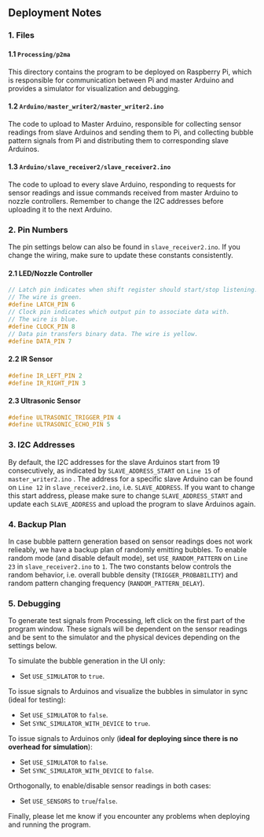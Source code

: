 ## Deployment Notes

### 1. Files

#### 1.1 `Processing/p2ma`

This directory contains the program to be deployed on Raspberry Pi, which is
responsible for communication between Pi and master Arduino and provides a
simulator for visualization and debugging.

#### 1.2 `Arduino/master_writer2/master_writer2.ino`

The code to upload to Master Arduino, responsible for collecting sensor
readings from slave Arduinos and sending them to Pi, and collecting bubble
pattern signals from Pi and distributing them to corresponding slave Arduinos.

#### 1.3 `Arduino/slave_receiver2/slave_receiver2.ino`

The code to upload to every slave Arduino, responding to requests for sensor
readings and issue commands received from master Arduino to nozzle controllers.
Remember to change the I2C addresses before uploading it to the next Arduino.

### 2. Pin Numbers

The pin settings below can also be found in `slave_receiver2.ino`. If you
change the wiring, make sure to update these constants consistently.

#### 2.1 LED/Nozzle Controller
```c
// Latch pin indicates when shift register should start/stop listening.
// The wire is green.
#define LATCH_PIN 6
// Clock pin indicates which output pin to associate data with.
// The wire is blue.
#define CLOCK_PIN 8
// Data pin transfers binary data. The wire is yellow.
#define DATA_PIN 7
```

#### 2.2 IR Sensor
```c
#define IR_LEFT_PIN 2
#define IR_RIGHT_PIN 3
```

#### 2.3 Ultrasonic Sensor
```c
#define ULTRASONIC_TRIGGER_PIN 4
#define ULTRASONIC_ECHO_PIN 5
```

### 3. I2C Addresses

By default, the I2C addresses for the slave Arduinos start from 19
consecutively, as indicated by `SLAVE_ADDRESS_START` on `Line 15` of
`master_writer2.ino` . The address for a specific slave Arduino can be found
on `Line 12` in `slave_receiver2.ino`, i.e. `SLAVE_ADDRESS`. If you want to
change this start address, please make sure to change `SLAVE_ADDRESS_START`
and update each `SLAVE_ADDRESS` and upload the program to slave Arduinos again.

### 4. Backup Plan

In case bubble pattern generation based on sensor readings does not work
relieably, we have a backup plan of randomly emitting bubbles. To enable
random mode (and disable default mode), set `USE_RANDOM_PATTERN` on `Line 23`
in `slave_receiver2.ino` to `1`. The two constants below controls the random
behavior, i.e. overall bubble density (`TRIGGER_PROBABILITY`) and random
pattern changing frequency (`RANDOM_PATTERN_DELAY`).

### 5. Debugging

To generate test signals from Processing, left click on the first part of the
program window. These signals will be dependent on the sensor readings and be
sent to the simulator and the physical devices depending on the settings
below.

To simulate the bubble generation in the UI only:
- Set `USE_SIMULATOR` to `true`.

To issue signals to Arduinos and visualize the bubbles in simulator in sync
(ideal for testing):
- Set `USE_SIMULATOR` to `false`.
- Set `SYNC_SIMULATOR_WITH_DEVICE` to `true`.

To issue signals to Arduinos only (**ideal for deploying since there is no
overhead for simulation**):
- Set `USE_SIMULATOR` to `false`.
- Set `SYNC_SIMULATOR_WITH_DEVICE` to `false`.

Orthogonally, to enable/disable sensor readings in both cases:
- Set `USE_SENSORS` to `true`/`false`.

Finally, please let me know if you encounter any problems when deploying and
running the program.
